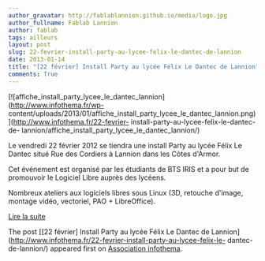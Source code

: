 ```yaml
---
author_gravatar: http://fablablannion.github.io/media/logo.jpg
author_fullname: Fablab Lannion
author: fablab
tags: ailleurs
layout: post
slug: 22-fevrier-install-party-au-lycee-felix-le-dantec-de-lannion
date: 2013-01-14
title: "[22 février] Install Party au lycée Félix Le Dantec de Lannion"
comments: True
---
```

[![affiche_install_party_lycee_le_dantec_lannion](http://www.infothema.fr/wp-
content/uploads/2013/01/affiche_install_party_lycee_le_dantec_lannion.png)](http://www.infothema.fr/22-fevrier-
install-party-au-lycee-felix-le-dantec-de-
lannion/affiche_install_party_lycee_le_dantec_lannion/)

Le vendredi 22 février 2012 se tiendra une install Party au lycée Félix Le
Dantec situé Rue des Cordiers à Lannion dans les Côtes d'Armor.

Cet événement est organisé par les étudiants de BTS IRIS et a pour but de
promouvoir le Logiciel Libre auprès des lycéens.

Nombreux ateliers aux logiciels libres sous Linux (3D, retouche d'image,
montage vidéo, vectoriel, PAO + LibreOffice).

[Lire la
suite](http://www.infothema.fr/forum/index.php/topic,288.0.htmlhttp://www.infothema.fr/forum/index.php/topic,288.0.html)

The post [[22 février] Install Party au lycée Félix Le Dantec de
Lannion](http://www.infothema.fr/22-fevrier-install-party-au-lycee-felix-le-
dantec-de-lannion/) appeared first on [Association
infothema](http://www.infothema.fr/).


